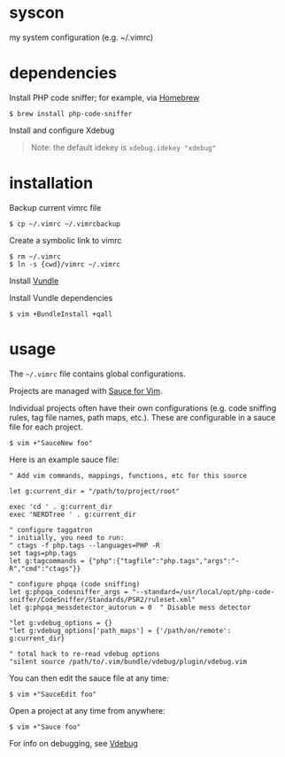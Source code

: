 syscon
======

my system configuration (e.g. ~/.vimrc)

dependencies
======

Install PHP code sniffer; for example, via [Homebrew](http://brew.sh)

    $ brew install php-code-sniffer

Install and configure Xdebug
> Note: the default idekey is `xdebug.idekey "xdebug"` 

installation
======

Backup current vimrc file

    $ cp ~/.vimrc ~/.vimrcbackup

Create a symbolic link to vimrc

    $ rm ~/.vimrc
    $ ln -s {cwd}/vimrc ~/.vimrc

Install [Vundle](https://github.com/gmarik/vundle)

Install Vundle dependencies

    $ vim +BundleInstall +qall

usage
======

The `~/.vimrc` file contains global configurations.

Projects are managed with [Sauce for Vim](https://github.com/joonty/vim-sauce).

Individual projects often have their own configurations (e.g. code sniffing rules, tag file names, path maps, etc.).
These are configurable in a sauce file for each project.

    $ vim +"SauceNew foo"

Here is an example sauce file:

    " Add vim commands, mappings, functions, etc for this source

    let g:current_dir = "/path/to/project/root"

    exec 'cd ' . g:current_dir
    exec 'NERDTree ' . g:current_dir

    " configure taggatron
    " initially, you need to run:
    " ctags -f php.tags --languages=PHP -R
    set tags=php.tags
    let g:tagcommands = {"php":{"tagfile":"php.tags","args":"-R","cmd":"ctags"}}

    " configure phpqa (code sniffing)
    let g:phpqa_codesniffer_args = "--standard=/usr/local/opt/php-code-sniffer/CodeSniffer/Standards/PSR2/ruleset.xml"
    let g:phpqa_messdetector_autorun = 0  " Disable mess detector

    "let g:vdebug_options = {}
    "let g:vdebug_options['path_maps'] = {'/path/on/remote': g:current_dir}
    
    " total hack to re-read vdebug options
    "silent source /path/to/.vim/bundle/vdebug/plugin/vdebug.vim

You can then edit the sauce file at any time:

    $ vim +"SauceEdit foo"

Open a project at any time from anywhere:

    $ vim +"Sauce foo"

For info on debugging, see [Vdebug](https://github.com/joonty/vdebug)

